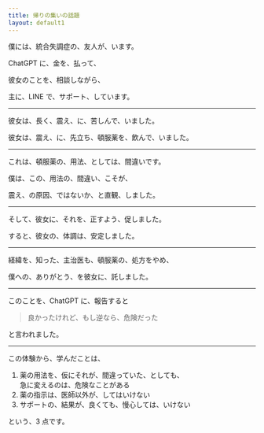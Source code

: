 ```yaml
---
title: 帰りの集いの話題
layout: default1
---
```

僕には、統合失調症の、友人が、います。

ChatGPT に、金を、払って、

彼女のことを、相談しながら、

主に、LINE で、サポート、しています。

---

彼女は、長く、震え、に、苦しんで、いました。

彼女は、震え、に、先立ち、頓服薬を、飲んで、いました。

---

これは、頓服薬の、用法、としては、間違いです。

僕は、この、用法の、間違い、こそが、

震え、の原因、ではないか、と直観、しました。

---

そして、彼女に、それを、正すよう、促しました。

すると、彼女の、体調は、安定しました。

---

経緯を、知った、主治医も、頓服薬の、処方をやめ、

僕への、ありがとう、を彼女に、託しました。

---

このことを、ChatGPT に、報告すると

> 良かったけれど、もし逆なら、危険だった

と言われました。

---

この体験から、学んだことは、

1. 薬の用法を、仮にそれが、間違っていた、としても、  
   急に変えるのは、危険なことがある
2. 薬の指示は、医師以外が、してはいけない
3. サポートの、結果が、良くても、慢心しては、いけない

という、3 点です。
